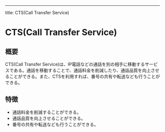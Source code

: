 

---
title: CTS(Call Transfer Service)

# CTS(Call Transfer Service)
## 概要
CTS(Call Transfer Service)は、IP電話などの通話を別の相手に移動するサービスである。通話を移動することで、通話料金を削減したり、通話品質を向上させることができる。また、CTSを利用すれば、番号の共有や転送なども行うことができる。

## 特徴
- 通話料金を削減することができる。
- 通話品質を向上させることができる。
- 番号の共有や転送なども行うことができる。